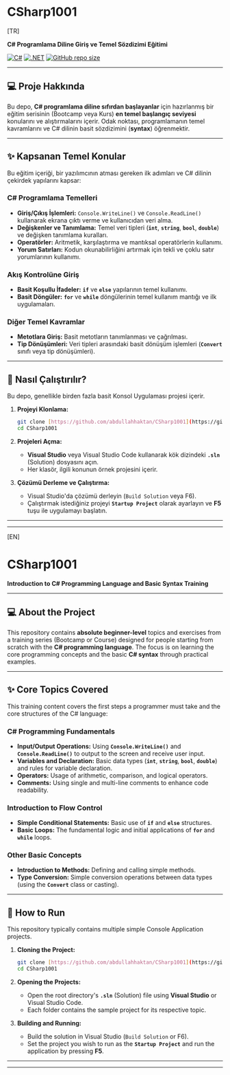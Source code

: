 # CSharp1001

[TR]

**C# Programlama Diline Giriş ve Temel Sözdizimi Eğitimi**

[![C#](https://img.shields.io/badge/Language-C%23-blue.svg)](https://docs.microsoft.com/en-us/dotnet/csharp/)
[![.NET](https://img.shields.io/badge/Platform-.NET%20(Console%20App)-purple.svg)]()
[![GitHub repo size](https://img.shields.io/github/repo-size/abdullahhaktan/CSharp1001)](https://github.com/abdullahhaktan/CSharp1001)

---

## 💻 Proje Hakkında

Bu depo, **C# programlama diline sıfırdan başlayanlar** için hazırlanmış bir eğitim serisinin (Bootcamp veya Kurs) **en temel başlangıç seviyesi** konularını ve alıştırmalarını içerir. Odak noktası, programlamanın temel kavramlarını ve C# dilinin basit sözdizimini (**syntax**) öğrenmektir.

---

## ✨ Kapsanan Temel Konular

Bu eğitim içeriği, bir yazılımcının atması gereken ilk adımları ve C# dilinin çekirdek yapılarını kapsar:

### C# Programlama Temelleri
* **Giriş/Çıkış İşlemleri:** `Console.WriteLine()` ve `Console.ReadLine()` kullanarak ekrana çıktı verme ve kullanıcıdan veri alma.
* **Değişkenler ve Tanımlama:** Temel veri tipleri (**`int`**, **`string`**, **`bool`**, **`double`**) ve değişken tanımlama kuralları.
* **Operatörler:** Aritmetik, karşılaştırma ve mantıksal operatörlerin kullanımı.
* **Yorum Satırları:** Kodun okunabilirliğini artırmak için tekli ve çoklu satır yorumlarının kullanımı.

### Akış Kontrolüne Giriş
* **Basit Koşullu İfadeler:** **`if`** ve **`else`** yapılarının temel kullanımı.
* **Basit Döngüler:** **`for`** ve **`while`** döngülerinin temel kullanım mantığı ve ilk uygulamaları.

### Diğer Temel Kavramlar
* **Metotlara Giriş:** Basit metotların tanımlanması ve çağrılması.
* **Tip Dönüşümleri:** Veri tipleri arasındaki basit dönüşüm işlemleri (**`Convert`** sınıfı veya tip dönüşümleri).

---

## 🚀 Nasıl Çalıştırılır?

Bu depo, genellikle birden fazla basit Konsol Uygulaması projesi içerir.

1.  **Projeyi Klonlama:**
    ```bash
    git clone [https://github.com/abdullahhaktan/CSharp1001](https://github.com/abdullahhaktan/CSharp1001)
    cd CSharp1001
    ```

2.  **Projeleri Açma:**
    * **Visual Studio** veya Visual Studio Code kullanarak kök dizindeki **`.sln`** (Solution) dosyasını açın.
    * Her klasör, ilgili konunun örnek projesini içerir.

3.  **Çözümü Derleme ve Çalıştırma:**
    * Visual Studio'da çözümü derleyin (`Build Solution` veya F6).
    * Çalıştırmak istediğiniz projeyi **`Startup Project`** olarak ayarlayın ve **F5** tuşu ile uygulamayı başlatın.

---
---

[EN]

# CSharp1001

**Introduction to C# Programming Language and Basic Syntax Training**

---

## 💻 About the Project

This repository contains **absolute beginner-level** topics and exercises from a training series (Bootcamp or Course) designed for people starting from scratch with the **C# programming language**. The focus is on learning the core programming concepts and the basic **C# syntax** through practical examples.

---

## ✨ Core Topics Covered

This training content covers the first steps a programmer must take and the core structures of the C# language:

### C# Programming Fundamentals
* **Input/Output Operations:** Using **`Console.WriteLine()`** and **`Console.ReadLine()`** to output to the screen and receive user input.
* **Variables and Declaration:** Basic data types (**`int`**, **`string`**, **`bool`**, **`double`**) and rules for variable declaration.
* **Operators:** Usage of arithmetic, comparison, and logical operators.
* **Comments:** Using single and multi-line comments to enhance code readability.

### Introduction to Flow Control
* **Simple Conditional Statements:** Basic use of **`if`** and **`else`** structures.
* **Basic Loops:** The fundamental logic and initial applications of **`for`** and **`while`** loops.

### Other Basic Concepts
* **Introduction to Methods:** Defining and calling simple methods.
* **Type Conversion:** Simple conversion operations between data types (using the **`Convert`** class or casting).

---

## 🚀 How to Run

This repository typically contains multiple simple Console Application projects.

1.  **Cloning the Project:**
    ```bash
    git clone [https://github.com/abdullahhaktan/CSharp1001](https://github.com/abdullahhaktan/CSharp1001)
    cd CSharp1001
    ```

2.  **Opening the Projects:**
    * Open the root directory's **`.sln`** (Solution) file using **Visual Studio** or Visual Studio Code.
    * Each folder contains the sample project for its respective topic.

3.  **Building and Running:**
    * Build the solution in Visual Studio (`Build Solution` or F6).
    * Set the project you wish to run as the **`Startup Project`** and run the application by pressing **F5**.

---
---
